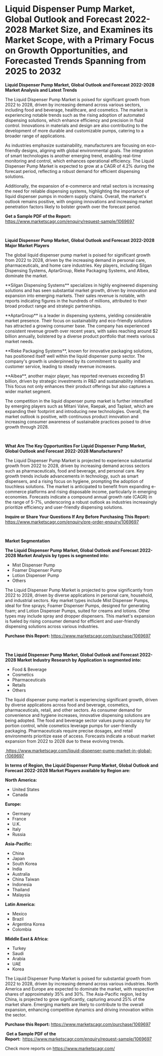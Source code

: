 <p><h1>Liquid Dispenser Pump Market, Global Outlook and Forecast 2022-2028 Market Size, and Examines its Market Scope, with a Primary Focus on Growth Opportunities, and Forecasted Trends Spanning from 2025 to 2032</h1></p><p><strong>Liquid Dispenser Pump Market, Global Outlook and Forecast 2022-2028 Market Analysis and Latest Trends</strong></p>
<p><p>The Liquid Dispenser Pump Market is poised for significant growth from 2022 to 2028, driven by increasing demand across various sectors, including food and beverage, healthcare, and cosmetics. The market is experiencing notable trends such as the rising adoption of automated dispensing solutions, which enhance efficiency and precision in fluid control. Innovations in materials and design are also contributing to the development of more durable and customizable pumps, catering to a broader range of applications.</p><p>As industries emphasize sustainability, manufacturers are focusing on eco-friendly designs, aligning with global environmental goals. The integration of smart technologies is another emerging trend, enabling real-time monitoring and control, which enhances operational efficiency. The Liquid Dispenser Pump Market is expected to grow at a CAGR of 4.2% during the forecast period, reflecting a robust demand for efficient dispensing solutions.</p><p>Additionally, the expansion of e-commerce and retail sectors is increasing the need for reliable dispensing systems, highlighting the importance of liquid dispenser pumps in modern supply chains. Overall, the market's outlook remains positive, with ongoing innovations and increasing market penetration factors likely to bolster growth over the forecast period.</p></p>
<p><strong>Get a Sample PDF of the Report:&nbsp;</strong> <a href="https://www.marketscagr.com/enquiry/request-sample/1069697?utm_campaign=3549&utm_medium=2&utm_source=Github&utm_content=ia&utm_term=21032025&utm_id=liquid-dispenser-pump-market-global-outlook-and-forecast-2022-2028">https://www.marketscagr.com/enquiry/request-sample/1069697</a></p>
<p>&nbsp;</p>
<p><strong>Liquid Dispenser Pump Market, Global Outlook and Forecast 2022-2028 Major Market Players</strong></p>
<p><p>The global liquid dispenser pump market is poised for significant growth from 2022 to 2028, driven by the increasing demand in personal care, pharmaceuticals, and home care industries. Key players, including Silgan Dispensing Systems, AptarGroup, Rieke Packaging Systems, and Albea, dominate the market.</p><p>**Silgan Dispensing Systems** specializes in highly engineered dispensing solutions and has seen substantial market growth, driven by innovation and expansion into emerging markets. Their sales revenue is notable, with reports indicating figures in the hundreds of millions, attributed to their broad product range and strategic partnerships.</p><p>**AptarGroup** is a leader in dispensing systems, yielding considerable market presence. Their focus on sustainability and eco-friendly solutions has attracted a growing consumer base. The company has experienced consistent revenue growth over recent years, with sales reaching around $2 billion annually, bolstered by a diverse product portfolio that meets various market needs.</p><p>**Rieke Packaging Systems**, known for innovative packaging solutions, has positioned itself well within the liquid dispenser pump sector. The company's growth is underpinned by its commitment to quality and customer service, leading to steady revenue increases.</p><p>**Albea**, another major player, has reported revenues exceeding $1 billion, driven by strategic investments in R&D and sustainability initiatives. This focus not only enhances their product offerings but also captures a wider market segment.</p><p>The competition in the liquid dispenser pump market is further intensified by emerging players such as Mitani Valve, Raepak, and Taplast, which are expanding their footprint and introducing new technologies. Overall, the market outlook is positive, with continuous product innovation and increasing consumer awareness of sustainable practices poised to drive growth through 2028.</p></p>
<p>&nbsp;</p>
<p><strong>What Are The Key Opportunities For Liquid Dispenser Pump Market, Global Outlook and Forecast 2022-2028 Manufacturers?</strong></p>
<p><p>The Liquid Dispenser Pump Market is projected to experience substantial growth from 2022 to 2028, driven by increasing demand across sectors such as pharmaceuticals, food and beverage, and personal care. Key growth trends include advancements in technology, such as smart dispensers, and a rising focus on hygiene, prompting the adoption of touchless solutions. The market is anticipated to benefit from expanding e-commerce platforms and rising disposable income, particularly in emerging economies. Forecasts indicate a compound annual growth rate (CAGR) in the range of 5-7%, underscoring a robust outlook as industries increasingly prioritize efficiency and user-friendly dispensing solutions.</p></p>
<p><strong>Inquire or Share Your Questions If Any Before Purchasing This Report:</strong> <a href="https://www.marketscagr.com/enquiry/pre-order-enquiry/1069697?utm_campaign=3549&utm_medium=2&utm_source=Github&utm_content=ia&utm_term=21032025&utm_id=liquid-dispenser-pump-market-global-outlook-and-forecast-2022-2028">https://www.marketscagr.com/enquiry/pre-order-enquiry/1069697</a></p>
<p>&nbsp;</p>
<p><strong>Market Segmentation</strong></p>
<p><strong>The Liquid Dispenser Pump Market, Global Outlook and Forecast 2022-2028 Market Analysis by types is segmented into:</strong></p>
<p><ul><li>Mist Dispenser Pump</li><li>Foamer Dispenser Pump</li><li>Lotion Dispenser Pump</li><li>Others</li></ul></p>
<p><p>The Liquid Dispenser Pump Market is projected to grow significantly from 2022 to 2028, driven by diverse applications in personal care, household, and industrial sectors. Key market types include Mist Dispenser Pumps, ideal for fine sprays; Foamer Dispenser Pumps, designed for generating foam; and Lotion Dispenser Pumps, suited for creams and lotions. Other types may include spray and dropper dispensers. This market's expansion is fueled by rising consumer demand for efficient and user-friendly dispensing solutions across various industries.</p></p>
<p><strong>Purchase this Report:&nbsp;</strong><a href="https://www.marketscagr.com/purchase/1069697?utm_campaign=3549&utm_medium=2&utm_source=Github&utm_content=ia&utm_term=21032025&utm_id=liquid-dispenser-pump-market-global-outlook-and-forecast-2022-2028">https://www.marketscagr.com/purchase/1069697</a></p>
<p>&nbsp;</p>
<p><strong>The Liquid Dispenser Pump Market, Global Outlook and Forecast 2022-2028 Market Industry Research by Application is segmented into:</strong></p>
<p><ul><li>Food & Beverage</li><li>Cosmetics</li><li>Pharmaceuticals</li><li>Retails</li><li>Others</li></ul></p>
<p><p>The liquid dispenser pump market is experiencing significant growth, driven by diverse applications across food and beverage, cosmetics, pharmaceuticals, retail, and other sectors. As consumer demand for convenience and hygiene increases, innovative dispensing solutions are being adopted. The food and beverage sector values pump accuracy for portion control, while cosmetics leverage pumps for user-friendly packaging. Pharmaceuticals require precise dosages, and retail environments prioritize ease of access. Forecasts indicate a robust market expansion from 2022 to 2028 due to these evolving trends.</p></p>
<p><a href="https://www.marketscagr.com/liquid-dispenser-pump-market-in-global-r1069697?utm_campaign=3549&utm_medium=2&utm_source=Github&utm_content=ia&utm_term=21032025&utm_id=liquid-dispenser-pump-market-global-outlook-and-forecast-2022-2028">&nbsp;https://www.marketscagr.com/liquid-dispenser-pump-market-in-global-r1069697</a></p>
<p><strong>In terms of Region, the Liquid Dispenser Pump Market, Global Outlook and Forecast 2022-2028 Market Players available by Region are:</strong></p>
<p>
    <p> <strong> North America: </strong>
        <ul>
            <li>United States</li>
            <li>Canada</li>
        </ul>
        </p> 
    <p> <strong> Europe: </strong>
        <ul>
            <li>Germany</li>
            <li>France</li>
            <li>U.K.</li>
            <li>Italy</li>
            <li>Russia</li>
        </ul>
        </p> 
    <p> <strong> Asia-Pacific: </strong>
        <ul>
            <li>China</li>
            <li>Japan</li>
            <li>South Korea</li>
            <li>India</li>
            <li>Australia</li>
            <li>China Taiwan</li>
            <li>Indonesia</li>
            <li>Thailand</li>
            <li>Malaysia</li>
        </ul>
        </p> 
    <p> <strong> Latin America: </strong>
        <ul>
            <li>Mexico</li>
            <li>Brazil</li>
            <li>Argentina Korea</li>
            <li>Colombia</li>
        </ul>
        </p> 
    <p> <strong> Middle East & Africa: </strong>
        <ul>
            <li>Turkey</li>
            <li>Saudi</li>
            <li>Arabia</li>
            <li>UAE</li>
            <li>Korea</li>
        </ul>
    </p>
    </p>
<p><p>The Liquid Dispenser Pump Market is poised for substantial growth from 2022 to 2028, driven by increasing demand across various industries. North America and Europe are expected to dominate the market, with respective shares of approximately 35% and 30%. The Asia-Pacific region, led by China, is projected to grow significantly, capturing around 25% of the market share. Emerging markets are likely to contribute to the overall expansion, enhancing competitive dynamics and driving innovation within the sector.</p></p>
<p><strong>Purchase this Report: </strong><a href="https://www.marketscagr.com/purchase/1069697?utm_campaign=3549&utm_medium=2&utm_source=Github&utm_content=ia&utm_term=21032025&utm_id=liquid-dispenser-pump-market-global-outlook-and-forecast-2022-2028">https://www.marketscagr.com/purchase/1069697</a></p>
<p>&nbsp;<strong>Get a Sample PDF of the Report:&nbsp;&nbsp;</strong><a href="https://www.marketscagr.com/enquiry/request-sample/1069697?utm_campaign=3549&utm_medium=2&utm_source=Github&utm_content=ia&utm_term=21032025&utm_id=liquid-dispenser-pump-market-global-outlook-and-forecast-2022-2028">https://www.marketscagr.com/enquiry/request-sample/1069697</a></p>
<p><strong></strong></p>
<p>Check more reports on <a href="https://www.marketscagr.com/?utm_campaign=3549&utm_medium=2&utm_source=Github&utm_content=ia&utm_term=21032025&utm_id=liquid-dispenser-pump-market-global-outlook-and-forecast-2022-2028">https://www.marketscagr.com/</a></p>